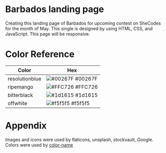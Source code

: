 # Barbados landing page

Creating this landing page of Barbados for upcoming contest on SheCodes for the month of May. This single is designed by using HTML, CSS, and JavaScript. This page will be responsive.

# Color Reference

| Color          | Hex                                                              |
| -------------- | ---------------------------------------------------------------- |
| resolutionblue | ![#00267F](https://via.placeholder.com/10/00267F?text=+) #00267F |
| ripemango      | ![#FFC726](https://via.placeholder.com/10/FFC726?text=+) #FFC726 |
| bitterblack    | ![#1d1615](https://via.placeholder.com/10/1d1615?text=+) #1d1615 |
| offwhite       | ![#f5f5f5](https://via.placeholder.com/10/f5f5f5?text=+) #f5f5f5 |

# Appendix

Images and icons were used by flaticons, unsplash, stockvault, Google. Colors were used by [color-name](https://www.color-name.com/)
